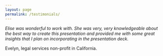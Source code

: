 ```yaml
---
layout: page
permalink: /testimonials/
---
```


*Elise was wonderful to work with. She was very, very knowledgeable about the best way to create this presentation and provided me with some great insights that I plan on incorporating in the presentation deck.*

Evelyn, legal services non-profit in California.
